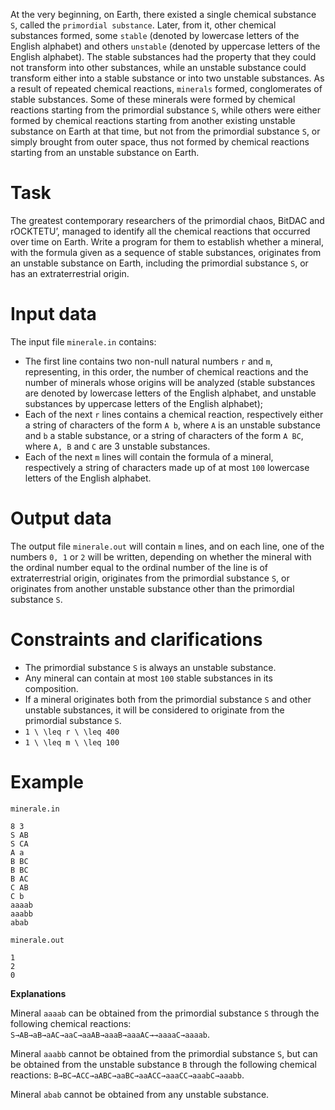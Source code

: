 
At the very beginning, on Earth, there existed a single chemical substance `S`, called the `primordial substance`. Later, from it, other chemical substances formed, some `stable` (denoted by lowercase letters of the English alphabet) and others `unstable` (denoted by uppercase letters of the English alphabet). The stable substances had the property that they could not transform into other substances, while an unstable substance could transform either into a stable substance or into two unstable substances. As a result of repeated chemical reactions, `minerals` formed, conglomerates of stable substances. Some of these minerals were formed by chemical reactions starting from the primordial substance `S`, while others were either formed by chemical reactions starting from another existing unstable substance on Earth at that time, but not from the primordial substance `S`, or simply brought from outer space, thus not formed by chemical reactions starting from an unstable substance on Earth.

# Task
The greatest contemporary researchers of the primordial chaos, BitDAC and rOCKTETU’, managed to identify all the chemical reactions that occurred over time on Earth. Write a program for them to establish whether a mineral, with the formula given as a sequence of stable substances, originates from an unstable substance on Earth, including the primordial substance `S`, or has an extraterrestrial origin.

# Input data
The input file `minerale.in` contains:

* The first line contains two non-null natural numbers `r` and `m`, representing, in this order, the number of chemical reactions and the number of minerals whose origins will be analyzed (stable substances are denoted by lowercase letters of the English alphabet, and unstable substances by uppercase letters of the English alphabet);
* Each of the next `r` lines contains a chemical reaction, respectively either a string of characters of the form `A b`, where `A` is an unstable substance and `b` a stable substance, or a string of characters of the form `A BC`, where `A, B` and `C` are 3 unstable substances.
* Each of the next `m` lines will contain the formula of a mineral, respectively a string of characters made up of at most `100` lowercase letters of the English alphabet.

# Output data
The output file `minerale.out` will contain `m` lines, and on each line, one of the numbers `0, 1` or `2` will be written, depending on whether the mineral with the ordinal number equal to the ordinal number of the line is of extraterrestrial origin, originates from the primordial substance `S`, or originates from another unstable substance other than the primordial substance `S`.

# Constraints and clarifications
* The primordial substance `S` is always an unstable substance.
* Any mineral can contain at most `100` stable substances in its composition.
* If a mineral originates both from the primordial substance `S` and other unstable substances, it will be considered to originate from the primordial substance `S`.
* `1 \ \leq r \ \leq 400`
* `1 \ \leq m \ \leq 100`

# Example

`minerale.in`

```
8 3
S AB
S CA
A a
B BC
B BC
B AC
C AB
C b
aaaab
aaabb
abab
```

`minerale.out`

```
1
2
0
```

**Explanations**

Mineral `aaaab` can be obtained from the primordial substance `S` through the following chemical reactions: `S→AB→aB→aAC→aaC→aaAB→aaaB→aaaAC→→aaaaC→aaaab`.

Mineral `aaabb` cannot be obtained from the primordial substance `S`, but can be obtained from the unstable substance `B` through the following chemical reactions: `B→BC→ACC→aABC→aaBC→aaACC→aaaCC→aaabC→aaabb`.

Mineral `abab` cannot be obtained from any unstable substance.